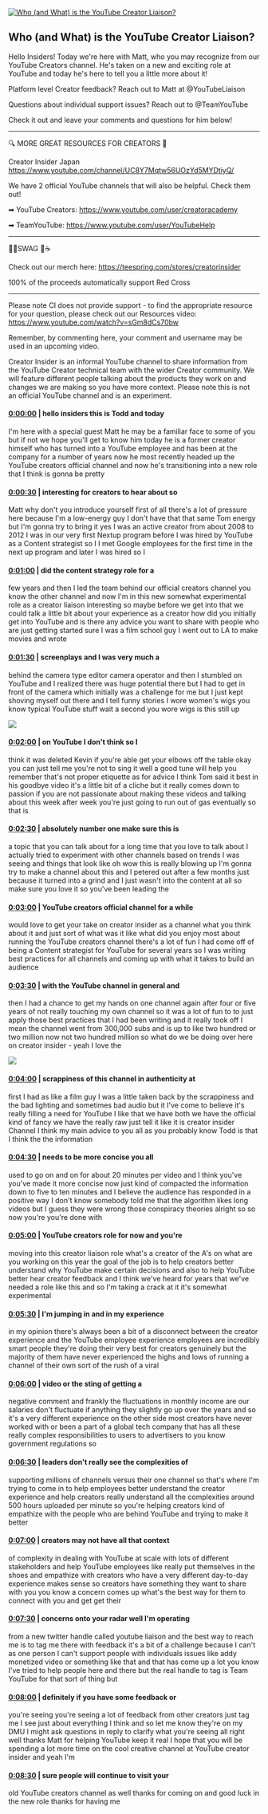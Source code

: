 [![Who (and What) is the YouTube Creator Liaison?](https://i.ytimg.com/vi/nWKhz-fk5TA/maxresdefault.jpg)](https://www.youtube.com/watch?v=nWKhz-fk5TA)

## Who (and What) is the YouTube Creator Liaison?

Hello Insiders! Today we're here with Matt, who you may recognize from our YouTube Creators channel. He's taken on a new and exciting role at YouTube and today he's here to tell you a little more about it!



Platform level Creator feedback? Reach out to Matt at @YouTubeLiaison

Questions about individual support issues? Reach out to @TeamYouTube



Check it out and leave your comments and questions for him below!



-------------------------------------------



🔍 MORE GREAT RESOURCES FOR CREATORS 🔎



Creator Insider Japan https://www.youtube.com/channel/UC8Y7Mqtw56UOzYd5MYDtiyQ/



We have 2 official YouTube channels that will also be helpful. Check them out! 



➡ YouTube Creators: https://www.youtube.com/user/creatoracademy



➡ TeamYouTube: https://www.youtube.com/user/YouTubeHelp



-------------------------------------------



👕👚SWAG 🎽☕



Check out our merch here: https://teespring.com/stores/creatorinsider



100% of the proceeds automatically support Red Cross



-------------------------------------------

Please note CI does not provide support - to find the appropriate resource for your question, please check out our Resources video: https://www.youtube.com/watch?v=sGm8dCs70bw



Remember, by commenting here, your comment and username may be used in an upcoming video.



Creator Insider is an informal YouTube channel to share information from the YouTube Creator technical team with the wider Creator community. We will feature different people talking about the products they work on and changes we are making so you have more context. Please note this is not an official YouTube channel and is an experiment.



#### [0:00:00](https://www.youtube.com/watch?v=nWKhz-fk5TA&t=0) |  hello insiders this is Todd and today

I'm here with a special guest Matt he may be a familiar face to some of you but if not we hope you'll get to know him today he is a former creator himself who has turned into a YouTube employee and has been at the company for a number of years now he most recently headed up the YouTube creators official channel and now he's transitioning into a new role that I think is gonna be pretty  

#### [0:00:30](https://www.youtube.com/watch?v=nWKhz-fk5TA&t=30) |  interesting for creators to hear about so

Matt why don't you introduce yourself first of all there's a lot of pressure here because I'm a low-energy guy I don't have that that same Tom energy but I'm gonna try to bring it yes I was an active creator from about 2008 to 2012 I was in our very first Nextup program before I was hired by YouTube as a Content strategist so I I met Google employees for the first time in the next up program and later I was hired so I  

#### [0:01:00](https://www.youtube.com/watch?v=nWKhz-fk5TA&t=60) |  did the content strategy role for a

few years and then I led the team behind our official creators channel you know the other channel and now I'm in this new somewhat experimental role as a creator liaison interesting so maybe before we get into that we could talk a little bit about your experience as a creator how did you initially get into YouTube and is there any advice you want to share with people who are just getting started sure I was a film school guy I went out to LA to make movies and wrote  

#### [0:01:30](https://www.youtube.com/watch?v=nWKhz-fk5TA&t=90) |  screenplays and I was very much a

behind the camera type editor camera operator and then I stumbled on YouTube and I realized there was huge potential there but I had to get in front of the camera which initially was a challenge for me but I just kept shoving myself out there and I tell funny stories I wore women's wigs you know typical YouTube stuff wait a second you wore wigs is this still up  

![](https://i.ytimg.com/vi/nWKhz-fk5TA/maxres1.jpg)



#### [0:02:00](https://www.youtube.com/watch?v=nWKhz-fk5TA&t=120) |  on YouTube I don't think so I

think it was deleted Kevin if you're able get your elbows off the table okay you can just tell me you're not to sing it well a good tune will help you remember that's not proper etiquette as for advice I think Tom said it best in his goodbye video it's a little bit of a cliche but it really comes down to passion if you are not passionate about making these videos and talking about this week after week you're just going to run out of gas eventually so that is  

#### [0:02:30](https://www.youtube.com/watch?v=nWKhz-fk5TA&t=150) |  absolutely number one make sure this is

a topic that you can talk about for a long time that you love to talk about I actually tried to experiment with other channels based on trends I was seeing and things that look like oh wow this is really blowing up I'm gonna try to make a channel about this and I petered out after a few months just because it turned into a grind and I just wasn't into the content at all so make sure you love it so you've been leading the  

#### [0:03:00](https://www.youtube.com/watch?v=nWKhz-fk5TA&t=180) |  YouTube creators official channel for a while

would love to get your take on creator insider as a channel what you think about it and just sort of what was it like what did you enjoy most about running the YouTube creators channel there's a lot of fun I had come off of being a Content strategist for YouTube for several years so I was writing best practices for all channels and coming up with what it takes to build an audience  

#### [0:03:30](https://www.youtube.com/watch?v=nWKhz-fk5TA&t=210) |  with the YouTube channel in general and

then I had a chance to get my hands on one channel again after four or five years of not really touching my own channel so it was a lot of fun to to just apply those best practices that I had been writing and it really took off I mean the channel went from 300,000 subs and is up to like two hundred or two million now not two hundred million so what do we be doing over here on creator insider - yeah I love the  

![](https://i.ytimg.com/vi/nWKhz-fk5TA/maxres2.jpg)



#### [0:04:00](https://www.youtube.com/watch?v=nWKhz-fk5TA&t=240) |  scrappiness of this channel in authenticity at

first I had as like a film guy I was a little taken back by the scrappiness and the bad lighting and sometimes bad audio but it I've come to believe it's really filling a need for YouTube I like that we have both we have the official kind of fancy we have the really raw just tell it like it is creator insider Channel I think my main advice to you all as you probably know Todd is that I think the the information  

#### [0:04:30](https://www.youtube.com/watch?v=nWKhz-fk5TA&t=270) |  needs to be more concise you all

used to go on and on for about 20 minutes per video and I think you've you've made it more concise now just kind of compacted the information down to five to ten minutes and I believe the audience has responded in a positive way I don't know somebody told me that the algorithm likes long videos but I guess they were wrong those conspiracy theories alright so so now you're you're done with  

#### [0:05:00](https://www.youtube.com/watch?v=nWKhz-fk5TA&t=300) |  YouTube creators role for now and you're

moving into this creator liaison role what's a creator of the A's on what are you working on this year the goal of the job is to help creators better understand why YouTube make certain decisions and also to help YouTube better hear creator feedback and I think we've heard for years that we've needed a role like this and so I'm taking a crack at it it's somewhat experimental  

#### [0:05:30](https://www.youtube.com/watch?v=nWKhz-fk5TA&t=330) |  I'm jumping in and in my experience

in my opinion there's always been a bit of a disconnect between the creator experience and the YouTube employee experience employees are incredibly smart people they're doing their very best for creators genuinely but the majority of them have never experienced the highs and lows of running a channel of their own sort of the rush of a viral  

#### [0:06:00](https://www.youtube.com/watch?v=nWKhz-fk5TA&t=360) |  video or the sting of getting a

negative comment and frankly the fluctuations in monthly income are our salaries don't fluctuate if anything they slightly go up over the years and so it's a very different experience on the other side most creators have never worked with or been a part of a global tech company that has all these really complex responsibilities to users to advertisers to you know government regulations so  

#### [0:06:30](https://www.youtube.com/watch?v=nWKhz-fk5TA&t=390) |  leaders don't really see the complexities of

supporting millions of channels versus their one channel so that's where I'm trying to come in to help employees better understand the creator experience and help creators really understand all the complexities around 500 hours uploaded per minute so you're helping creators kind of empathize with the people who are behind YouTube and trying to make it better  

#### [0:07:00](https://www.youtube.com/watch?v=nWKhz-fk5TA&t=420) |  creators may not have all that context

of complexity in dealing with YouTube at scale with lots of different stakeholders and help YouTube employees like really put themselves in the shoes and empathize with creators who have a very different day-to-day experience makes sense so creators have something they want to share with you you know a concern comes up what's the best way for them to connect with you and get get their  

#### [0:07:30](https://www.youtube.com/watch?v=nWKhz-fk5TA&t=450) |  concerns onto your radar well I'm operating

from a new twitter handle called youtube liaison and the best way to reach me is to tag me there with feedback it's a bit of a challenge because I can't as one person I can't support people with individuals issues like addy monetized video or something like that and that has come up a lot you know I've tried to help people here and there but the real handle to tag is Team YouTube for that sort of thing but  

#### [0:08:00](https://www.youtube.com/watch?v=nWKhz-fk5TA&t=480) |  definitely if you have some feedback or

you're seeing you're seeing a lot of feedback from other creators just tag me I see just about everything I think and so let me know they're on my DMU I might ask questions in reply to clarify what you're seeing all right well thanks Matt for helping YouTube keep it real I hope that you will be spending a lot more time on the cool creative channel at YouTube creator insider and yeah I'm  

#### [0:08:30](https://www.youtube.com/watch?v=nWKhz-fk5TA&t=510) |  sure people will continue to visit your

old YouTube creators channel as well thanks for coming on and good luck in the new role thanks for having me  